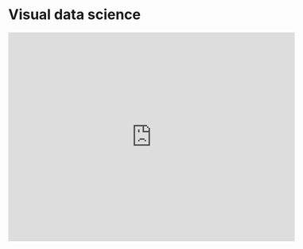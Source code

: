 # Visual data science

<iframe src="https://slides.com/sandraviz/rggplot2/embed?style=light" width="576" height="420" title="VISUAL DATA SCIENCE | R" scrolling="no" frameborder="0" webkitallowfullscreen mozallowfullscreen allowfullscreen></iframe>
